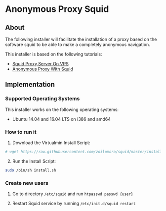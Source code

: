 # Anonymous Proxy Squid
## About

The following installer will facilitate the installation of a proxy based on the software squid to be able to make a
completely anonymous navigation.

This installer is based on the following tutorials:
- [Squid Proxy Server On VPS](http://nikhgupta.com/code/installing-squid-proxy-server-on-centos-5-vps/)
- [Anonymous Proxy With Squid](http://nikhgupta.com/code/setting-up-anonymous-proxy-with-squid/)

## Implementation
### Supported Operating Systems

This installer works on the following operating systems:
- Ubuntu 14.04 and 16.04 LTS on i386 and amd64

### How to run it

1) Download the Virtualmin Install Script:
```sh
# wget https://raw.githubusercontent.com/zoilomora/squid/master/install.sh
```

2) Run the Install Script:
```sh
sudo /bin/sh install.sh
```

### Create new users

1) Go to directory ``/etc/squid`` and run ``htpasswd passwd {user}``

2) Restart Squid service by running ``/etc/init.d/squid restart``
